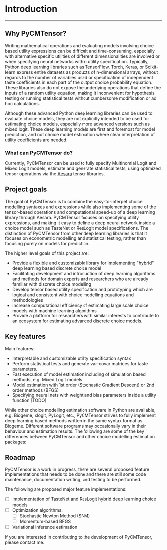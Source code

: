 # Introduction

---

## Why PyCMTensor?

Writing mathematical operations and evaluating models involving choice based utility 
expressions can be difficult and time-consuming, especially with alternative specific 
utilities of different dimensionalities are involved or when specifying neural networks 
within utility specification. Typically, Python deep learning libraries such as 
TensorFlow, Torch, Keras, or Scikit-learn express entire datasets as products of 
n-dimensional arrays, without regards to the number of variables used or specification 
of independent taste coefficients in each part of the output choice probability 
equation. These libraries also do not expose the underlying operations that define the 
inputs of a random utility equation, making it inconvenient for hypothesis testing or 
running statistical tests without cumbersome modification or ad hoc calculations. 

Although these advanced Python deep learning libraries can be used to evaluate choice 
models, they are not explicitly intended to be used for estimating choice models, 
especially more advanced versions such as mixed logit. These deep learning models are first and foremost for model prediction, and not choice model estimation where clear interpretation of utility coefficients are needed.

### What can PyCMTensor do?
Currently, PyCMTensor can be used to fully specify Multinomial Logit and Mixed Logit models, estimate and generate statistical tests, using optimized tensor operations via the [Aesara](https://aesara.readthedocs.io/en/latest/) tensor libraries.

## Project goals

The goal of PyCMTensor is to combine the easy-to-interpet choice modelling syntaxes and 
expressions while also implementing some of the tensor-based operations 
and computational speed-up of a deep learning library through Aesara. PyCMTensor 
focuses on specifying utility expressions, and making it easy to define a deep neural 
network inside a choice model such as TasteNet or ResLogit model specifications. The 
distinction of PyCMTensor from other deep learning libraries is that it focuses on 
econometric modelling and statistical testing, rather than focusing purely on models 
for prediction.


The higher level goals of this project are:

- Provide a flexible and customizable library for implementing "hybrid" deep learning based discrete choice model
- Facilitating development and introduction of deep learning algorithms and methods for domain experts and researchers who are already familiar with discrete choice modelling
- Develop tensor based utility specification and prototyping which are logical and consistent with choice modelling equations and methodologies
- increase computational efficiency of estimating large scale choice models with machine learning algorithms
- Provide a platform for researchers with similar interests to contribute to an ecosystem for estimating advanced discrete choice models.

## Key features

Main features:

- Interpretable and customizable utility specification syntax
- Perform statistical tests and  generate var-covar matrices for taste parameters.
- Fast execution of model estimation including of simulation based methods, e.g. Mixed Logit models
- Model estimation with 1st order (Stochastic Gradient Descent) or 2nd order methods (BFGS)
- Specifying neural nets with weight and bias parameters inside a utility function [TODO]

While other choice modelling estimation software in Python are available, e.g. Biogeme, xlogit, PyLogit, etc., PyCMTensor strives to fully implement deep learning based methods written in the same syntax format as Biogeme. Different software programs may occasionally vary in their behaviour and estimation results. The following are some of the key differences between PyCMTensor and other choice modelling estimation packages:

## Roadmap

PyCMTensor is a work in progress, there are several proposed feature implementations that needs to be done and there are still some code maintenance, documentation writing, and testing to be performed. 

The following are proposed major feature implementations:

  - [ ] Implementation of TasteNet and ResLogit hybrid deep learning choice models
  - [ ] Optimization algorithms:
    - [ ] Stochastic Newton Method (SNM)
    - [ ] Momentum-based BFGS
  - [ ] Variational inference estimation

If you are interested in contributing to the development of PyCMTensor, please contact me.
